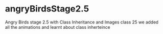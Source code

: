# angryBirdsStage2.5
Angry Birds stage 2.5 with Class Inheritance and Images
class 25
we added all the animations
and learnt about class inherteince

